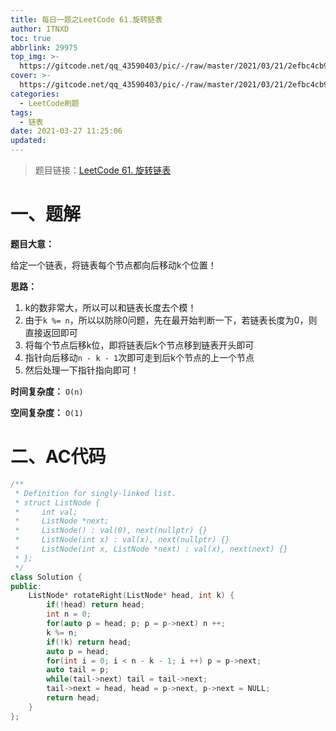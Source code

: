 ```yaml
---
title: 每日一题之LeetCode 61.旋转链表
author: ITNXD
toc: true
abbrlink: 29975
top_img: >-
  https://gitcode.net/qq_43590403/pic/-/raw/master/2021/03/21/2efbc4cb93b487fd05b4faaa113a1b7d.png
cover: >-
  https://gitcode.net/qq_43590403/pic/-/raw/master/2021/03/21/2efbc4cb93b487fd05b4faaa113a1b7d.png
categories:
  - LeetCode刷题
tags:
  - 链表
date: 2021-03-27 11:25:06
updated:
---
```








> 题目链接：[LeetCode 61. 旋转链表](https://leetcode-cn.com/problems/rotate-list/)



# 一、题解





**题目大意：**



给定一个链表，将链表每个节点都向后移动k个位置！



**思路：**



1. k的数非常大，所以可以和链表长度去个模！
2. 由于`k %= n`，所以以防除0问题，先在最开始判断一下，若链表长度为0，则直接返回即可
3. 将每个节点后移k位，即将链表后k个节点移到链表开头即可
4. 指针向后移动`n - k - 1`次即可走到后k个节点的上一个节点
5. 然后处理一下指针指向即可！





**时间复杂度：** `O(n)`

**空间复杂度：** `O(1)`



# 二、AC代码





```c++
/**
 * Definition for singly-linked list.
 * struct ListNode {
 *     int val;
 *     ListNode *next;
 *     ListNode() : val(0), next(nullptr) {}
 *     ListNode(int x) : val(x), next(nullptr) {}
 *     ListNode(int x, ListNode *next) : val(x), next(next) {}
 * };
 */
class Solution {
public:
    ListNode* rotateRight(ListNode* head, int k) {
        if(!head) return head;
        int n = 0;
        for(auto p = head; p; p = p->next) n ++;
        k %= n;
        if(!k) return head;
        auto p = head;
        for(int i = 0; i < n - k - 1; i ++) p = p->next;
        auto tail = p;
        while(tail->next) tail = tail->next;
        tail->next = head, head = p->next, p->next = NULL;
        return head;
    }
};
```

